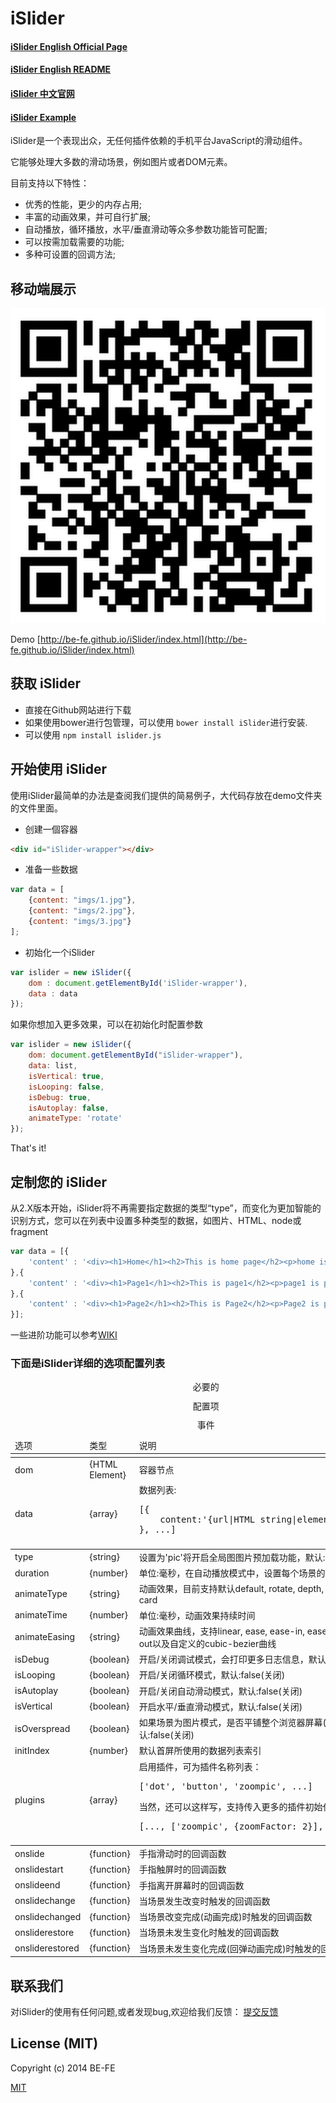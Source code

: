 # iSlider

#### [iSlider English Official Page](http://be-fe.github.io/iSlider/index_en.html)
#### [iSlider English README](https://github.com/BE-FE/iSlider/blob/master/README.md)
#### [iSlider 中文官网](http://be-fe.github.io/iSlider/index.html)
#### [iSlider Example](http://be-fe.github.io/iSlider/demo/)

iSlider是一个表现出众，无任何插件依赖的手机平台JavaScript的滑动组件。

它能够处理大多数的滑动场景，例如图片或者DOM元素。

目前支持以下特性：

- 优秀的性能，更少的内存占用;
- 丰富的动画效果，并可自行扩展;
- 自动播放，循环播放，水平/垂直滑动等众多参数功能皆可配置;
- 可以按需加载需要的功能;
- 多种可设置的回调方法;

## 移动端展示

![](qrcode.png)

Demo [http://be-fe.github.io/iSlider/index.html](http://be-fe.github.io/iSlider/index.html)

## 获取 iSlider
- 直接在Github网站进行下载
- 如果使用bower进行包管理，可以使用 `bower install iSlider`进行安装.
- 可以使用 `npm install islider.js`

## 开始使用 iSlider

使用iSlider最简单的办法是查阅我们提供的简易例子，大代码存放在demo文件夹的文件里面。

- 创建一個容器
    
``` html
<div id="iSlider-wrapper"></div>
```

- 准备一些数据

``` javascript
var data = [
    {content: "imgs/1.jpg"},
    {content: "imgs/2.jpg"},
    {content: "imgs/3.jpg"}
];
```

- 初始化一个iSlider

``` javascript
var islider = new iSlider({
    dom : document.getElementById('iSlider-wrapper'),
    data : data
});
```

如果你想加入更多效果，可以在初始化时配置参数

``` javascript
var islider = new iSlider({
    dom: document.getElementById("iSlider-wrapper"),
    data: list,
    isVertical: true,
    isLooping: false,
    isDebug: true,
    isAutoplay: false,
    animateType: 'rotate'
});
```

That's it!

## 定制您的 iSlider

从2.X版本开始，iSlider将不再需要指定数据的类型“type”，而变化为更加智能的识别方式，您可以在列表中设置多种类型的数据，如图片、HTML、node或fragment

``` javascript
var data = [{
    'content' : '<div><h1>Home</h1><h2>This is home page</h2><p>home is pretty awsome</p><div>'
},{
    'content' : '<div><h1>Page1</h1><h2>This is page1</h2><p>page1 is pretty awsome</p><div>'
},{
    'content' : '<div><h1>Page2</h1><h2>This is Page2</h2><p>Page2 is pretty awsome</p><div>'
}];
```

一些进阶功能可以参考[WIKI](https://github.com/BE-FE/iSlider/wiki/Notices)

### 下面是iSlider详细的选项配置列表

<table>
<thead>
    <tr>
        <td>选项</td>
        <td>类型</td>
        <td>说明</td>
    </tr>
</thead>
<tbody>
    <tr>
        <td colspan="3">
            <caption>必要的</caption>
        </td>
    </tr>
    <tr>
        <td>dom</td>
        <td>{HTML Element}</td>
        <td>容器节点</td>
    </tr>
    <tr>
        <td>data</td>
        <td>{array}</td>
        <td>数据列表:
        <pre>[{
    content:'{url|HTML string|element|fragment}',
}, ...]</pre>
        </td>
    </tr>
    <tr>
        <td colspan="3">
            <caption>配置项</caption>
        </td>
    </tr>
    <tr>
        <td>type</td>
        <td>{string}</td>
        <td>设置为'pic'将开启全局图图片预加载功能，默认:null(不开启)</td>
    </tr>
    <tr>
        <td>duration</td>
        <td>{number}</td>
        <td>单位:毫秒，在自动播放模式中，设置每个场景的停留时间</td>
    </tr>
    <tr>
        <td>animateType</td>
        <td>{string}</td>
        <td>动画效果，目前支持默认default, rotate, depth, flow, flip and card</td>
    </tr>
    <tr>
        <td>animateTime</td>
        <td>{number}</td>
        <td>单位:毫秒，动画效果持续时间</td>
    </tr>
    <tr>
        <td>animateEasing</td>
        <td>{string}</td>
        <td>动画效果曲线，支持linear, ease, ease-in, ease-out, ease-in-out以及自定义的cubic-bezier曲线</td>
    </tr>
    <tr>
        <td>isDebug</td>
        <td>{boolean}</td>
        <td>开启/关闭调试模式，会打印更多日志信息，默认:false(关闭)</td>
    </tr>
    <tr>
        <td>isLooping</td>
        <td>{boolean}</td>
        <td>开启/关闭循环模式，默认:false(关闭)</td>
    </tr>
    <tr>
        <td>isAutoplay</td>
        <td>{boolean}</td>
        <td>开启/关闭自动滑动模式，默认:false(关闭)</td>
    </tr>
    <tr>
        <td>isVertical</td>
        <td>{boolean}</td>
        <td>开启水平/垂直滑动模式，默认:false(关闭)</td>
    </tr>
    <tr>
        <td>isOverspread</td>
        <td>{boolean}</td>
        <td>如果场景为图片模式，是否平铺整个浏览器屏幕(CSS3背景)，默认:false(关闭)</td>
    </tr>
    <tr>
        <td>initIndex</td>
        <td>{number}</td>
        <td>默认首屏所使用的数据列表索引</td>
    </tr>
    <tr>
        <td>plugins</td>
        <td>{array}</td>
        <td>
            启用插件，可为插件名称列表：
            <pre>['dot', 'button', 'zoompic', ...]</pre>
            当然，还可以这样写，支持传入更多的插件初始化参数
            <pre>[..., ['zoompic', {zoomFactor: 2}], ...]</pre>
        </td>
    </tr>
    <tr>
        <td colspan="3">
            <caption>事件</caption>
        </td>
    </tr>
    <tr>
        <td>onslide</td>
        <td>{function}</td>
        <td>手指滑动时的回调函数</td>
    </tr>
    <tr>
        <td>onslidestart</td>
        <td>{function}</td>
        <td>手指触屏时的回调函数</td>
    </tr>
    <tr>
        <td>onslideend</td>
        <td>{function}</td>
        <td>手指离开屏幕时的回调函数</td>
    </tr>
    <tr>
        <td>onslidechange</td>
        <td>{function}</td>
        <td>当场景发生改变时触发的回调函数</td>
    </tr>
    <tr>
        <td>onslidechanged</td>
        <td>{function}</td>
        <td>当场景改变完成(动画完成)时触发的回调函数</td>
    </tr>
    <tr>
        <td>onsliderestore</td>
        <td>{function}</td>
        <td>当场景未发生变化时触发的回调函数</td>
    </tr>
    <tr>
        <td>onsliderestored</td>
        <td>{function}</td>
        <td>当场景未发生变化完成(回弹动画完成)时触发的回调函数</td>
    </tr>
</tbody>
</table>

## 联系我们
对iSlider的使用有任何问题,或者发现bug,欢迎给我们反馈：
[提交反馈](https://github.com/BE-FE/iSlider/issues/new?title=Bug%3A%20&body=)

## License (MIT)

Copyright (c) 2014 BE-FE

[MIT](https://github.com/BE-FE/iSlider/blob/master/LICENSE)

